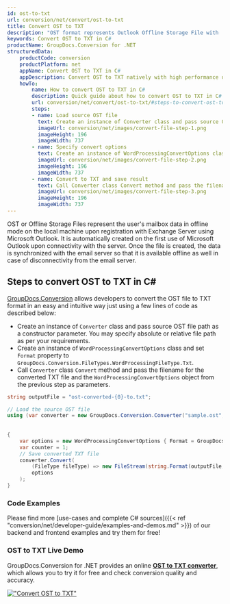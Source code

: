 ```yaml
---
id: ost-to-txt
url: conversion/net/convert/ost-to-txt
title: Convert OST to TXT
description: "OST format represents Outlook Offline Storage File with .ost extension. Learn how to convert OST to TXT file programmatically in C# language using GroupDocs.Conversion for .NET library."
keywords: Convert OST to TXT in C#
productName: GroupDocs.Conversion for .NET
structuredData:
    productCode: conversion
    productPlatform: net
    appName: Convert OST to TXT in C#
    appDescription: Convert OST to TXT natively with high performance using C# language and server side GroupDocs.Conversion for .NET APIs, without the use of any software like Microsoft or Open Office.
    howTo:
        name: How to convert OST to TXT in C# 
        description: Quick guide about how to convert OST to TXT in C# with high performance and accuracy.
        url: conversion/net/convert/ost-to-txt/#steps-to-convert-ost-to-txt-in-c
        steps:
        - name: Load source OST file 
          text: Create an instance of Converter class and pass source OST file path as a constructor parameter. You may specify absolute or relative file path as per your requirements. 
          imageUrl: conversion/net/images/convert-file-step-1.png
          imageHeight: 196
          imageWidth: 737
        - name: Specify convert options 
          text: Create an instance of WordProcessingConvertOptions class.
          imageUrl: conversion/net/images/convert-file-step-2.png
          imageHeight: 196
          imageWidth: 737
        - name: Convert to TXT and save result 
          text: Call Converter class Convert method and pass the filename for the converted HTML file and the WordProcessingConvertOptions object from the previous step as parameters.
          imageUrl: conversion/net/images/convert-file-step-3.png
          imageHeight: 196
          imageWidth: 737
---
```


OST or Offline Storage Files represent the user's mailbox data in offline mode on the local machine upon registration with Exchange Server using Microsoft Outlook. It is automatically created on the first use of Microsoft Outlook upon connectivity with the server. Once the file is created, the data is synchronized with the email server so that it is available offline as well in case of disconnectivity from the email server.

## Steps to convert OST to TXT in C#

[GroupDocs.Conversion](https://products.groupdocs.com/conversion/net) allows developers to convert the OST file to TXT format in an easy and intuitive way just using a few lines of code as described below:

* Create an instance of `Converter` class and pass source OST file path as a constructor parameter. You may specify absolute or relative file path as per your requirements. 
* Create an instance of `WordProcessingConvertOptions` class and set `Format` property to `GroupDocs.Conversion.FileTypes.WordProcessingFileType.Txt`.
* Call `Converter` class `Convert` method and pass the filename for the converted TXT file and the `WordProcessingConvertOptions` object from the previous step as parameters.

```csharp
string outputFile = "ost-converted-{0}-to.txt";

// Load the source OST file
using (var converter = new GroupDocs.Conversion.Converter("sample.ost", fileType => fileType == PersonalStorageFileType.Ost
                                                                                                    ? new PersonalStorageLoadOptions()
                                                                                                    : null))
{
    var options = new WordProcessingConvertOptions { Format = GroupDocs.Conversion.FileTypes.WordProcessingFileType.Txt };
	var counter = 1;
    // Save converted TXT file
    converter.Convert(
		(FileType fileType) => new FileStream(string.Format(outputFile, counter++), FileMode.Create),
        options
    );            
}
```

### Code Examples

Please find more [use-cases and complete C# sources]({{< ref "conversion/net/developer-guide/examples-and-demos.md" >}}) of our backend and frontend examples and try them for free!

### OST to TXT Live Demo

GroupDocs.Conversion for .NET provides an online [**OST to TXT converter**](https://products.groupdocs.app/conversion/ost-to-txt), which allows you to try it for free and check conversion quality and accuracy.

[!["Convert OST to TXT"](conversion/net/images/convert-to-txt/convert-ost-to-txt.png)](https://products.groupdocs.app/conversion/ost-to-txt)